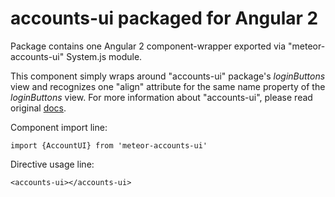# accounts-ui packaged for Angular 2
Package contains one Angular 2 component-wrapper exported via "meteor-accounts-ui" System.js module.

This component simply wraps around "accounts-ui" package's _loginButtons_ view and recognizes one "align" attribute for the same name property of the _loginButtons_ view. For more information about "accounts-ui", please read original [docs](https://atmospherejs.com/meteor/accounts-ui).

Component import line:

    import {AccountUI} from 'meteor-accounts-ui'
  
Directive usage line:
  
    <accounts-ui></accounts-ui>

